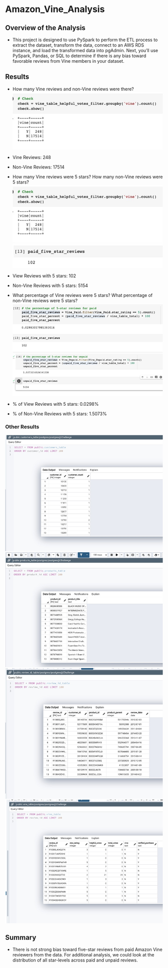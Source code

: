 # Amazon_Vine_Analysis

## Overview of the Analysis
- This project is designed to use PySpark to perform the ETL process to extract the dataset, transform the data, connect to an AWS RDS instance, and load the transformed data into pgAdmin. Next, you’ll use PySpark, Pandas, or SQL to determine if there is any bias toward favorable reviews from Vine members in your dataset. 

## Results
- How many Vine reviews and non-Vine reviews were there?
![3](Images/3.png)
- Vine Reviews: 248
- Non-Vine Reviews: 17514

- How many Vine reviews were 5 stars? How many non-Vine reviews were 5 stars?
![5](Images/3.png)
![4](Images/4.png)
- View Reviews with 5 stars: 102
- Non-Vine Reviews with 5 stars: 5154

- What percentage of Vine reviews were 5 stars? What percentage of non-Vine reviews were 5 stars?
![1](Images/1.png)
![2](Images/2.png)
- % of View Reviews with 5 stars: 0.0298%
- % of Non-Vine Reviews with 5 stars: 1.5073%

### Other Results
![customer_table](Images/customer_table.png)
![products_table](Images/products_table.png)
![review_id_table](Images/review_id_table.png)
![vine_table](Images/vine_table.png)

## Summary
- There is not strong bias toward five-star reviews from paid Amazon Vine reviewers from the data. For additional analysis, we could look at the distribution of all star-levels across paid and unpaid reviews. 